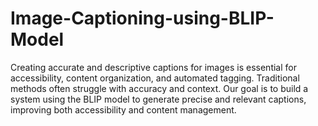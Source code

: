 # Image-Captioning-using-BLIP-Model
Creating accurate and descriptive captions for images is essential for accessibility, content organization, and automated tagging. Traditional methods often struggle with accuracy and context. Our goal is to build a system using the BLIP model to generate precise and relevant captions, improving both accessibility and content management.
